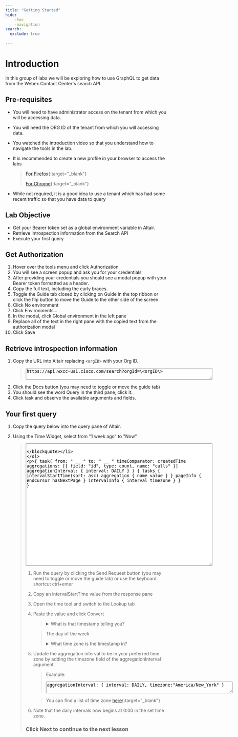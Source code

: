 ```yaml
---
title: "Getting Started"
hide:
    -toc
    -navigation
search:
  exclude: true

---
```




# Introduction
In this group of labs we will be exploring how to use GraphQL to get data from the Webex Contact Center's search API.

## Pre-requisites
- You will need to have administrator access on the tenant from which you will be accessing data. 
  <!-- (**You cannot use an external or partner account for these labs**) -->
- You will need the ORG ID of the tenant from which you will accessing data.
- You watched the introduction video so that you understand how to navigate the tools in the lab.
- It is recommended to create a new profile in your browser to access the labs
  
    >  [For Firefox](https://support.mozilla.org/en-US/kb/profile-manager-create-remove-switch-firefox-profiles){:target="_blank"}
    >
    >  [For Chrome](https://support.google.com/chrome/answer/2364824){:target="_blank"}

- While not required, it is a good idea to use a tenant which has had some recent traffic so that you have data to query

## Lab Objective
- Get your Bearer token set as a global environment variable in Altair.
- Retrieve introspection information from the Search API
- Execute your first query


## Get Authorization
1. Hover over the tools menu and click Authorization
2. You will see a screen popup and ask you for your credentials
3. After providing your credentials you should see a modal popup with your Bearer token formatted as a header.
4. Copy the full text, including the curly braces.
5. Toggle the Guide tab closed by clicking on Guide in the top ribbon or click the flip button to move the Guide to the other side of the screen.
6. Click No environment
7. Click Environments...
8. In the modal, click Global environment in the left pane
9. Replace all of the text in the right pane with the copied text from the authorization modal
10. Click Save

## Retrieve introspection information
1. Copy the URL into Altair replacing `<orgID>` with your Org ID.
   > <textarea spellcheck="false" cols="70">https://api.wxcc-us1.cisco.com/search?orgId=\<orgID\></textarea>
2. Click the Docs button (you may need to toggle or move the guide tab)
3. You should see the word Query in the third pane, click it.
4. Click task and observe the available arguments and fields.

## Your first query
1. Copy the query below into the query pane of Altair.
2. Using the Time Widget, select from "1 week ago" to "Now"

    > <textarea spellcheck="false" cols="70" rows="25" >
  {
  task(
    from: " __ "
    to: " __ "
    timeComparator: createdTime
    aggregations: [{ field: "id", type: count, name: "calls" }]
    aggregationInterval: { interval: DAILY }
  ) {
    tasks {
      intervalStartTime(sort: asc)
      aggregation {
        name
        value
      }
    }
    pageInfo {
      endCursor
      hasNextPage
    }
    intervalInfo {
      interval
      timezone
    }
    }
    }</textarea>

1. Run the query by clicking the Send Request button (you may need to toggle or move the guide tab) or use the keyboard shortcut ctrl+enter
2. Copy an intervalStartTime value from the response pane
3. Open the time tool and switch to the Lookup tab
4. Paste the value and click Convert
   > <details> <summary>What is that timestamp telling you?</summary>

    > The day of the week
    > </details>
    > <details> <summary>What time zone is the timestamp in?</summary>
    > <details> <summary>Hint: Scroll down in the results to the interval info  </summary>
    > UTC
    > </details>
    > 
    > </details>
 
5. Update the aggregation interval to be in your preferred time zone by adding the timezone field of the aggregationInterval argument. 
    > Example:
    > <textarea spellcheck="false" cols="70">aggregationInterval: { interval: DAILY, timezone:"America/New_York" }</textarea>

    > You can find a list of time zone [here](https://en.wikipedia.org/wiki/List_of_tz_database_time_zones){:target="_blank"}

6. Note that the daily intervals now begins at 0:00 in the set time zone.

### Click Next to continue to the next lesson

